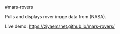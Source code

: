 #mars-rovers

Pulls and displays rover image data from (NASA).

Live demo: https://ziyaemanet.github.io/mars-rovers/
